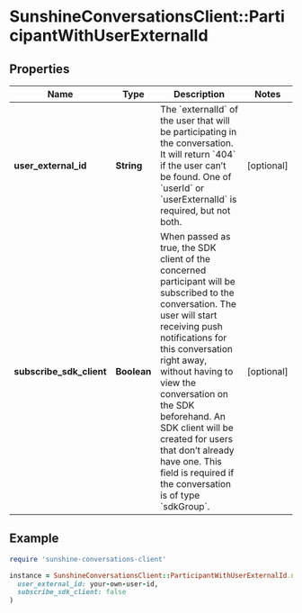 # SunshineConversationsClient::ParticipantWithUserExternalId

## Properties

| Name | Type | Description | Notes |
| ---- | ---- | ----------- | ----- |
| **user_external_id** | **String** | The &#x60;externalId&#x60; of the user that will be participating in the conversation. It will return &#x60;404&#x60; if the user can’t be found. One of &#x60;userId&#x60; or &#x60;userExternalId&#x60; is required, but not both. | [optional] |
| **subscribe_sdk_client** | **Boolean** | When passed as true, the SDK client of the concerned participant will be subscribed to the conversation. The user will start receiving push notifications for this conversation right away, without having to view the conversation on the SDK beforehand. An SDK client will be created for users that don’t already have one. This field is required if the conversation is of type &#x60;sdkGroup&#x60;. | [optional] |

## Example

```ruby
require 'sunshine-conversations-client'

instance = SunshineConversationsClient::ParticipantWithUserExternalId.new(
  user_external_id: your-own-user-id,
  subscribe_sdk_client: false
)
```

